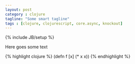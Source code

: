 ```yaml
---
layout: post
category : clojure
tagline: "Some smart tagline"
tags : [clojure, clojurescript, core.async, knockout]
---
```

{% include JB/setup %}

Here goes some text

{% highlight clojure %}
    (defn f [x]
      (* x x))
{% endhighlight %}
